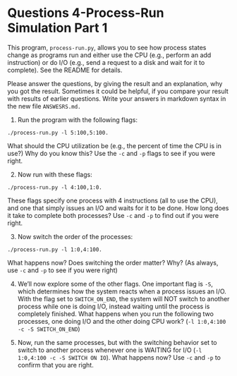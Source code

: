 # Questions 4-Process-Run Simulation Part 1

This program, `process-run.py`, allows you to see how process states change as programs run and either use the CPU (e.g., perform an add instruction) or do I/O (e.g., send a request to a disk and wait for it to complete). See the README for details.

Please answer the questions, by giving the result and an explanation, why you got the result. Sometimes it could be helpful, if you compare your result with results of earlier questions. Write your answers in markdown syntax in the new file `ANSWESRS.md.`

1. Run the program with the following flags:

 ```text
./process-run.py -l 5:100,5:100.
 ```

 What should the CPU utilization be (e.g., the percent of time the CPU is in use?) Why do you know this? Use the `-c` and `-p` flags to see if you were right.

2. Now run with these flags:

 ```text
./process-run.py -l 4:100,1:0.
 ```

 These flags specify one process with 4 instructions (all to use the CPU), and one that simply issues an I/O and waits for it to be done. How long does it take to complete both processes? Use `-c` and `-p` to find out if you were right.

3. Now switch the order of the processes:

 ```text
./process-run.py -l 1:0,4:100.
 ```

 What happens now? Does switching the order matter? Why? (As always, use `-c` and `-p` to see if you were right)

4. We’ll now explore some of the other flags. One important flag is `-S`, which determines how the system reacts when a process issues an I/O. With the flag set to `SWITCH_ON_END`, the system will NOT switch to another process while one is doing I/O, instead waiting until the process is completely finished. What happens when you run the following two processes, one doing I/O and the other doing CPU work? (`-l 1:0,4:100 -c -S SWITCH_ON_END`)

5. Now, run the same processes, but with the switching behavior set to switch to another process whenever one is WAITING for I/O (`-l 1:0,4:100 -c -S SWITCH ON IO`). What happens now? Use `-c` and `-p` to confirm that you are right.
